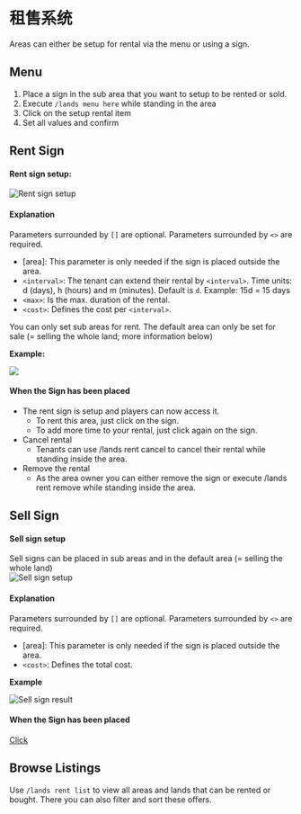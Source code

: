 # 租售系统

Areas can either be setup for rental via the menu or using a sign.

## Menu

1. Place a sign in the sub area that you want to setup to be rented or sold.
2. Execute `/lands menu here` while standing in the area
3. Click on the setup rental item
4. Set all values and confirm

## Rent Sign

#### Rent sign setup:

![Rent sign setup](https://imgur.com/am5U7Sp.jpg)

#### Explanation

Parameters surrounded by `[]` are optional. Parameters surrounded by `<>` are required.

* \[area]: This parameter is only needed if the sign is placed outside the area.
* `<interval>`: The tenant can extend their rental by `<interval>`. Time units: d (days), h (hours) and m (minutes). Default is `d`. Example: 15d = 15 days
* `<max>`: Is the max. duration of the rental.
* `<cost>`: Defines the cost per `<interval>`.

You can only set sub areas for rent. The default area can only be set for sale (= selling the whole land; more information below)

**Example:**

![](https://imgur.com/IX3XwlJ.jpg)

#### When the Sign has been placed

* The rent sign is setup and players can now access it.
  * To rent this area, just click on the sign.
  * To add more time to your rental, just click again on the sign.
* Cancel rental
  * Tenants can use /lands rent cancel to cancel their rental while standing inside the area.
* Remove the rental
  * As the area owner you can either remove the sign or execute /lands rent remove while standing inside the area.

## Sell Sign

#### Sell sign setup

Sell signs can be placed in sub areas and in the default area (= selling the whole land)\
![Sell sign setup](https://imgur.com/Qy68zNh.jpg)

#### Explanation

Parameters surrounded by `[]` are optional. Parameters surrounded by `<>` are required.

* \[area]: This parameter is only needed if the sign is placed outside the area.
* `<cost>`: Defines the total cost.

**Example**

![Sell sign result](https://imgur.com/9uRyayN.jpg)

#### When the Sign has been placed

[Click](https://github.com/Angeschossen/Lands/wiki/Rent-System/\_edit#when-the-sign-has-been-placed)

## Browse Listings

Use `/lands rent list` to view all areas and lands that can be rented or bought. There you can also filter and sort these offers.
